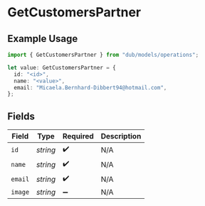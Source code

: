 # GetCustomersPartner

## Example Usage

```typescript
import { GetCustomersPartner } from "dub/models/operations";

let value: GetCustomersPartner = {
  id: "<id>",
  name: "<value>",
  email: "Micaela.Bernhard-Dibbert94@hotmail.com",
};
```

## Fields

| Field              | Type               | Required           | Description        |
| ------------------ | ------------------ | ------------------ | ------------------ |
| `id`               | *string*           | :heavy_check_mark: | N/A                |
| `name`             | *string*           | :heavy_check_mark: | N/A                |
| `email`            | *string*           | :heavy_check_mark: | N/A                |
| `image`            | *string*           | :heavy_minus_sign: | N/A                |